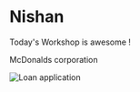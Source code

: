 # Nishan
Today's Workshop is awesome !


McDonalds corporation 

![Loan application](https://user-images.githubusercontent.com/69880066/97819777-90b23100-1c5f-11eb-815f-c9a3348d8626.png)
